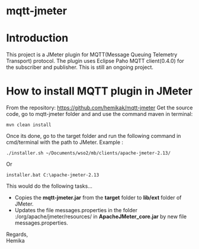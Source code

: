 mqtt-jmeter
===========

# Introduction

This project is a JMeter plugin for MQTT(Message Queuing Telemetry Transport) protocol. The plugin uses Eclipse Paho MQTT client(0.4.0) for the subscriber and publisher. This is still an ongoing project.

# How to install MQTT plugin in JMeter

From the repository: https://github.com/hemikak/mqtt-jmeter
Get the source code, go to mqtt-jmeter folder and and use the command maven in terminal:

	mvn clean install

Once its done, go to the target folder and run the following command in cmd/terminal with the path to JMeter. Example :

	./installer.sh ~/Documents/wso2/mb/clients/apache-jmeter-2.13/

Or

    installer.bat C:\apache-jmeter-2.13

This would do the following tasks...
* Copies the **mqtt-jmeter.jar** from the **target** folder to **lib/ext** folder of JMeter.
* Updates the file messages.properties in the folder :/org/apache/jmeter/resources/
in **ApacheJMeter_core.jar** by new file messages.properties.

Regards,  
Hemika
    
